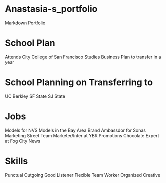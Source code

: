 # Anastasia-s_portfolio
Markdown Portfolio

# School Plan
Attends City College of San Francisco 
Studies Business 
Plan to transfer in a year 

# School Planning on Transferring to
UC Berkley 
SF State
SJ State

# Jobs 
Models for NVS Models in the Bay Area 
Brand Ambassdor for Sonas Marketing
Street Team Marketer/Inter at YBR Promotions
Chocolate Expert at Fog City News

# Skills 
Punctual 
Outgoing 
Good Listener 
Flexible 
Team Worker 
Organized 
Creative
